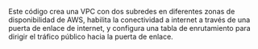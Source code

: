 Este código crea una VPC con dos subredes en diferentes zonas de disponibilidad de AWS, habilita la conectividad a internet a través de una puerta de enlace de internet, y configura una tabla de enrutamiento para dirigir el tráfico público hacia la puerta de enlace.

